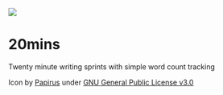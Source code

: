 ![](https://raw.githubusercontent.com/phantomdiorama/20mins/master/icon.ico)

# 20mins 
Twenty minute writing sprints with simple word count tracking

Icon by [Papirus](https://github.com/PapirusDevelopmentTeam) under [GNU General Public License v3.0](https://www.gnu.org/licenses/gpl-3.0.en.html)